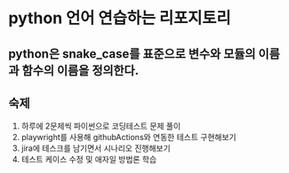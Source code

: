# python 언어 연습하는 리포지토리

## python은 snake_case를 표준으로 변수와 모듈의 이름과 함수의 이름을 정의한다.

## 숙제

1. 하루에 2문제씩 파이썬으로 코딩테스트 문제 풀이
2. playwright를 사용해 githubActions와 연동한 테스트 구현해보기
3. jira에 테스크를 남기면서 시나리오 진행해보기
4. 테스트 케이스 수정 및 애자일 방법론 학습